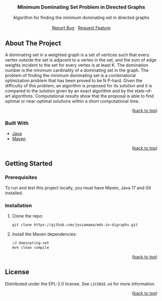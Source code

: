 <!-- PROJECT LOGO -->
<br />
<div align="center">
  <a href="https://github.com/joszamama/xatkit-spl-parser"></a>
  <h3 align="center">Minimum Dominating Set Problem in Directed Graphs</h3>
  <p align="center">
    Algorithm for finding the minimum dominating set in directed graphs 
    <br />
    <br />
    <a href="https://github.com/joszamama/mds-in-digraphs/issues">Report Bug</a>
    ·
    <a href="https://github.com/joszamama/mds-in-digraphs/issues">Request Feature</a>
  </p>
</div>

<!-- ABOUT THE PROJECT -->
## About The Project

A dominating set in a weighted graph is a set of vertices such that every vertex outside the set is adjacent to a vertex in the set, and the sum of edge weights incident to the set for every vertex is at least K. The domination number is the minimum cardinality of a dominating set in the graph. The problem of finding the minimum dominating set is a combinatorial optimization problem that has been proved to be N P-hard. Given the difficulty of this problem, an algorithm is proposed for its solution and it is compared to the solution given by an exact algorithm and by the state-of-art algorithms. Computational results show that the proposal is able to find optimal or near-optimal solutions within a short computational time.

<p align="right">(<a href="#readme.md-top">back to top</a>)</p>

### Built With

* [Java](https://www.java.com/es/)
* [Maven](https://maven.apache.org/)

<p align="right">(<a href="#readme.md-top">back to top</a>)</p>



<!-- GETTING STARTED -->
## Getting Started

### Prerequisites

To run and test this project locally, you must have Maven, Java 17 and Git installed.

### Installation

1. Clone the repo:
   ```sh
   git clone https://github.com/joszamama/mds-in-digraphs.git
   ```
2. Install the Maven dependencies:
   ```sh
   cd dominating-set
   mvn clean compile
   ```

<p align="right">(<a href="#readme.md-top">back to top</a>)</p>

<!-- LICENSE -->
## License

Distributed under the EPL-2.0 license. See `LICENSE.md` for more information.

<p align="right">(<a href="#readme.md-top">back to top</a>)</p>
